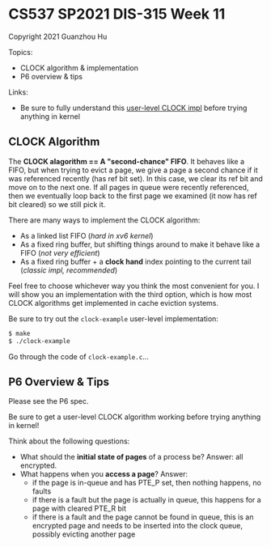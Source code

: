# CS537 SP2021 DIS-315 Week 11

Copyright 2021 Guanzhou Hu

Topics:

- CLOCK algorithm & implementation
- P6 overview & tips

Links:

- Be sure to fully understand this [user-level CLOCK impl]() before trying anything in kernel

## CLOCK Algorithm

The **CLOCK alagorithm == A "second-chance" FIFO**. It behaves like a FIFO, but when trying to evict a page, we give a page a second chance if it was referenced recently (has ref bit set). In this case, we clear its ref bit and move on to the next one. If all pages in queue were recently referenced, then we eventually loop back to the first page we examined (it now has ref bit cleared) so we still pick it.

There are many ways to implement the CLOCK algorithm:

- As a linked list FIFO (*hard in xv6 kernel*)
- As a fixed ring buffer, but shifting things around to make it behave like a FIFO (*not very efficient*)
- As a fixed ring buffer + a **clock hand** index pointing to the current tail (*classic impl, recommended*)

Feel free to choose whichever way you think the most convenient for you. I will show you an implementation with the third option, which is how most CLOCK algorithms get implemented in cache eviction systems.

Be sure to try out the `clock-example` user-level implementation:

```bash
$ make
$ ./clock-example
```

Go through the code of `clock-example.c`...

## P6 Overview & Tips

Please see the P6 spec.

Be sure to get a user-level CLOCK algorithm working before trying anything in kernel!

Think about the following questions:
- What should the **initial state of pages** of a process be?  Answer: all encrypted.
- What happens when you **access a page**?  Answer:
  - if the page is in-queue and has PTE_P set, then nothing happens, no faults
  - if there is a fault but the page is actually in queue, this happens for a page with cleared PTE_R bit
  - if there is a fault and the page cannot be found in queue, this is an encrypted page and needs to be inserted into the clock queue, possibly evicting another page
